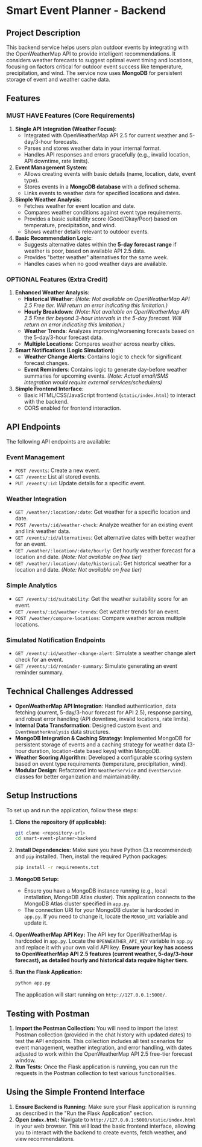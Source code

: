 # Smart Event Planner - Backend

## Project Description
This backend service helps users plan outdoor events by integrating with the OpenWeatherMap API to provide intelligent recommendations. It considers weather forecasts to suggest optimal event timing and locations, focusing on factors critical for outdoor event success like temperature, precipitation, and wind. The service now uses **MongoDB** for persistent storage of event and weather cache data.

## Features

### MUST HAVE Features (Core Requirements)

1.  **Single API Integration (Weather Focus)**:
    *   Integrated with OpenWeatherMap API 2.5 for current weather and 5-day/3-hour forecasts.
    *   Parses and stores weather data in your internal format.
    *   Handles API responses and errors gracefully (e.g., invalid location, API downtime, rate limits).
2.  **Event Management System**:
    *   Allows creating events with basic details (name, location, date, event type).
    *   Stores events in a **MongoDB database** with a defined schema.
    *   Links events to weather data for specified locations and dates.
3.  **Simple Weather Analysis**:
    *   Fetches weather for event location and date.
    *   Compares weather conditions against event type requirements.
    *   Provides a basic suitability score (Good/Okay/Poor) based on temperature, precipitation, and wind.
    *   Shows weather details relevant to outdoor events.
4.  **Basic Recommendation Logic**:
    *   Suggests alternative dates within the **5-day forecast range** if weather is poor, based on available API 2.5 data.
    *   Provides "better weather" alternatives for the same week.
    *   Handles cases when no good weather days are available.

### OPTIONAL Features (Extra Credit)

1.  **Enhanced Weather Analysis**:
    *   **Historical Weather**: *(Note: Not available on OpenWeatherMap API 2.5 Free tier. Will return an error indicating this limitation.)*
    *   **Hourly Breakdown**: *(Note: Not available on OpenWeatherMap API 2.5 Free tier beyond 3-hour intervals in the 5-day forecast. Will return an error indicating this limitation.)*
    *   **Weather Trends**: Analyzes improving/worsening forecasts based on the 5-day/3-hour forecast data.
    *   **Multiple Locations**: Compares weather across nearby cities.
2.  **Smart Notifications (Logic Simulation)**:
    *   **Weather Change Alerts**: Contains logic to check for significant forecast changes.
    *   **Event Reminders**: Contains logic to generate day-before weather summaries for upcoming events.
    *(Note: Actual email/SMS integration would require external services/schedulers)*
3.  **Simple Frontend Interface**:
    *   Basic HTML/CSS/JavaScript frontend (`static/index.html`) to interact with the backend.
    *   CORS enabled for frontend interaction.

## API Endpoints

The following API endpoints are available:

### Event Management
*   `POST /events`: Create a new event.
*   `GET /events`: List all stored events.
*   `PUT /events/:id`: Update details for a specific event.

### Weather Integration
*   `GET /weather/:location/:date`: Get weather for a specific location and date.
*   `POST /events/:id/weather-check`: Analyze weather for an existing event and link weather data.
*   `GET /events/:id/alternatives`: Get alternative dates with better weather for an event.
*   `GET /weather/:location/:date/hourly`: Get hourly weather forecast for a location and date. *(Note: Not available on free tier)*
*   `GET /weather/:location/:date/historical`: Get historical weather for a location and date. *(Note: Not available on free tier)*

### Simple Analytics
*   `GET /events/:id/suitability`: Get the weather suitability score for an event.
*   `GET /events/:id/weather-trends`: Get weather trends for an event.
*   `POST /weather/compare-locations`: Compare weather across multiple locations.

### Simulated Notification Endpoints
*   `GET /events/:id/weather-change-alert`: Simulate a weather change alert check for an event.
*   `GET /events/:id/reminder-summary`: Simulate generating an event reminder summary.

## Technical Challenges Addressed

*   **OpenWeatherMap API Integration**: Handled authentication, data fetching (current, 5-day/3-hour forecast for API 2.5), response parsing, and robust error handling (API downtime, invalid locations, rate limits).
*   **Internal Data Transformation**: Designed custom `Event` and `EventWeatherAnalysis` data structures.
*   **MongoDB Integration & Caching Strategy**: Implemented MongoDB for persistent storage of events and a caching strategy for weather data (3-hour duration, location-date based keys) within MongoDB.
*   **Weather Scoring Algorithm**: Developed a configurable scoring system based on event type requirements (temperature, precipitation, wind).
*   **Modular Design**: Refactored into `WeatherService` and `EventService` classes for better organization and maintainability.

## Setup Instructions

To set up and run the application, follow these steps:

1.  **Clone the repository (if applicable):**
    ```bash
    git clone <repository-url>
    cd smart-event-planner-backend
    ```

2.  **Install Dependencies:**
    Make sure you have Python (3.x recommended) and `pip` installed. Then, install the required Python packages:
    ```bash
    pip install -r requirements.txt
    ```

3.  **MongoDB Setup:**
    *   Ensure you have a MongoDB instance running (e.g., local installation, MongoDB Atlas cluster). This application connects to the MongoDB Atlas cluster specified in `app.py`.
    *   The connection URI for your MongoDB cluster is hardcoded in `app.py`. If you need to change it, locate the `MONGO_URI` variable and update it.

4.  **OpenWeatherMap API Key:**
    The API key for OpenWeatherMap is hardcoded in `app.py`. Locate the `OPENWEATHER_API_KEY` variable in `app.py` and replace it with your own valid API key. **Ensure your key has access to OpenWeatherMap API 2.5 features (current weather, 5-day/3-hour forecast), as detailed hourly and historical data require higher tiers.**

5.  **Run the Flask Application:**
    ```bash
    python app.py
    ```
    The application will start running on `http://127.0.0.1:5000/`.

## Testing with Postman

1.  **Import the Postman Collection:**
    You will need to import the latest Postman collection (provided in the chat history with updated dates) to test the API endpoints. This collection includes all test scenarios for event management, weather integration, and error handling, with dates adjusted to work within the OpenWeatherMap API 2.5 free-tier forecast window.
2.  **Run Tests:**
    Once the Flask application is running, you can run the requests in the Postman collection to test various functionalities.

## Using the Simple Frontend Interface

1.  **Ensure Backend is Running:**
    Make sure your Flask application is running as described in the "Run the Flask Application" section.
2.  **Open `index.html`:**
    Navigate to `http://127.0.0.1:5000/static/index.html` in your web browser. This will load the basic frontend interface, allowing you to interact with the backend to create events, fetch weather, and view recommendations. 
